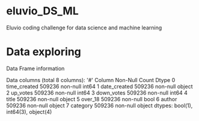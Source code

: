 # eluvio_DS_ML
Eluvio coding challenge for data science and machine learning 

# Data exploring
Data Frame information


Data columns (total 8 columns):
'#'   Column        Non-Null Count   Dtype
 0   time_created  509236 non-null  int64
 1   date_created  509236 non-null  object
 2   up_votes      509236 non-null  int64
 3   down_votes    509236 non-null  int64
 4   title         509236 non-null  object
 5   over_18       509236 non-null  bool
 6   author        509236 non-null  object
 7   category      509236 non-null  object
dtypes: bool(1), int64(3), object(4)
